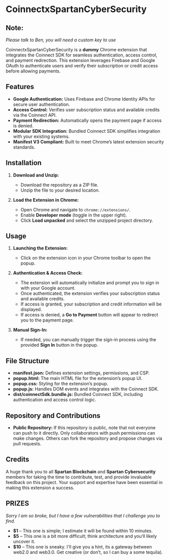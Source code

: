 # CoinnectxSpartanCyberSecurity

## Note:
*Please talk to Ben, you will need a custom key to use*

CoinnectxSpartanCyberSecurity is a **dummy** Chrome extension that integrates the Coinnect SDK for seamless authentication, access control, and payment redirection. This extension leverages Firebase and Google OAuth to authenticate users and verify their subscription or credit access before allowing payments.

## Features

- **Google Authentication:** Uses Firebase and Chrome Identity APIs for secure user authentication.  
- **Access Control:** Verifies user subscription status and available credits via the Coinnect API.  
- **Payment Redirection:** Automatically opens the payment page if access is denied.  
- **Modular SDK Integration:** Bundled Coinnect SDK simplifies integration with your existing systems.  
- **Manifest V3 Compliant:** Built to meet Chrome’s latest extension security standards.  

## Installation

1. **Download and Unzip:**  
   - Download the repository as a ZIP file.  
   - Unzip the file to your desired location.

2. **Load the Extension in Chrome:**  
   - Open Chrome and navigate to `chrome://extensions/`.  
   - Enable **Developer mode** (toggle in the upper right).  
   - Click **Load unpacked** and select the unzipped project directory.

## Usage

1. **Launching the Extension:**  
   - Click on the extension icon in your Chrome toolbar to open the popup.

2. **Authentication & Access Check:**  
   - The extension will automatically initialize and prompt you to sign in with your Google account.  
   - Once authenticated, the extension verifies your subscription status and available credits.  
   - If access is granted, your subscription and credit information will be displayed.  
   - If access is denied, a **Go to Payment** button will appear to redirect you to the payment page.

3. **Manual Sign-In:**  
   - If needed, you can manually trigger the sign-in process using the provided **Sign In** button in the popup.

## File Structure

- **manifest.json:** Defines extension settings, permissions, and CSP.  
- **popup.html:** The main HTML file for the extension’s popup UI.  
- **popup.css:** Styling for the extension’s popup.  
- **popup.js:** Handles DOM events and integrates with the Coinnect SDK.  
- **dist/coinnectSdk.bundle.js:** Bundled Coinnect SDK, including authentication and access control logic.

## Repository and Contributions

- **Public Repository:** If this repository is public, note that not everyone can push to it directly. Only collaborators with push permissions can make changes. Others can fork the repository and propose changes via pull requests.

## Credits

A huge thank you to all **Spartan Blockchain** and **Spartan Cybersecurity** members for taking the time to contribute, test, and provide invaluable feedback on this project. Your support and expertise have been essential in making this extension a success.

## PRIZES

*Sorry I am so broke, but I have a few vulnerabilities that I challenge you to find.*

- **\$1** – This one is simple; I estimate it will be found within 10 minutes.  
- **\$5** – This one is a bit more difficult; think architecture and you’ll likely uncover it.  
- **\$10** – This one is sneaky. I'll give you a hint, its a gateway between web2.0 and web3.0. Get creative (or don’t, so I can buy a some tequila).
